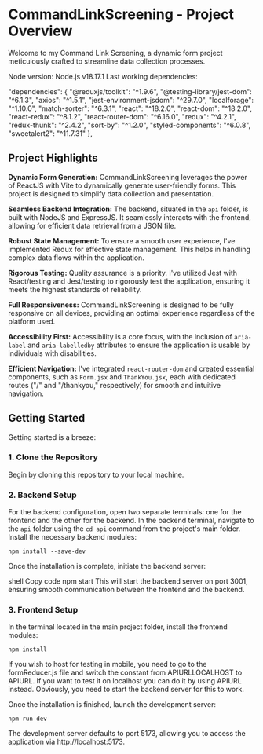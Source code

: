 # CommandLinkScreening - Project Overview

Welcome to my Command Link Screening, a dynamic form project meticulously crafted to streamline data collection processes.

Node version: Node.js v18.17.1 Last working dependencies:

"dependencies": { "@reduxjs/toolkit": "^1.9.6", "@testing-library/jest-dom": "^6.1.3", "axios": "^1.5.1", "jest-environment-jsdom": "^29.7.0", "localforage": "^1.10.0", "match-sorter": "^6.3.1", "react": "^18.2.0", "react-dom": "^18.2.0", "react-redux": "^8.1.2", "react-router-dom": "^6.16.0", "redux": "^4.2.1", "redux-thunk": "^2.4.2", "sort-by": "^1.2.0", "styled-components": "^6.0.8", "sweetalert2": "^11.7.31" },

## Project Highlights

**Dynamic Form Generation:** CommandLinkScreening leverages the power of ReactJS with Vite to dynamically generate user-friendly forms. This project is designed to simplify data collection and presentation.

**Seamless Backend Integration:** The backend, situated in the `api` folder, is built with NodeJS and ExpressJS. It seamlessly interacts with the frontend, allowing for efficient data retrieval from a JSON file.

**Robust State Management:** To ensure a smooth user experience, I've implemented Redux for effective state management. This helps in handling complex data flows within the application.

**Rigorous Testing:** Quality assurance is a priority. I've utilized Jest with React/testing and Jest/testing to rigorously test the application, ensuring it meets the highest standards of reliability.

**Full Responsiveness:** CommandLinkScreening is designed to be fully responsive on all devices, providing an optimal experience regardless of the platform used.

**Accessibility First:** Accessibility is a core focus, with the inclusion of `aria-label` and `aria-labelledby` attributes to ensure the application is usable by individuals with disabilities.

**Efficient Navigation:** I've integrated `react-router-dom` and created essential components, such as `Form.jsx` and `ThankYou.jsx`, each with dedicated routes ("/" and "/thankyou," respectively) for smooth and intuitive navigation.

## Getting Started

Getting started is a breeze:

### 1. Clone the Repository

Begin by cloning this repository to your local machine.

### 2. Backend Setup

For the backend configuration, open two separate terminals: one for the frontend and the other for the backend. In the backend terminal, navigate to the `api` folder using the `cd api` command from the project's main folder. Install the necessary backend modules:

```shell
npm install --save-dev
```

Once the installation is complete, initiate the backend server:

shell Copy code npm start This will start the backend server on port 3001, ensuring smooth communication between the frontend and the backend.

### 3. Frontend Setup

In the terminal located in the main project folder, install the frontend modules:

```shell
npm install
```

If you wish to host for testing in mobile, you need to go to the formReducer.js file and switch the constant from APIURLLOCALHOST to APIURL. If you want to test it on localhost you can do it by using APIURL instead. Obviously, you need to start the backend server for this to work.

Once the installation is finished, launch the development server:

```shell
npm run dev
```

The development server defaults to port 5173, allowing you to access the application via http://localhost:5173.
